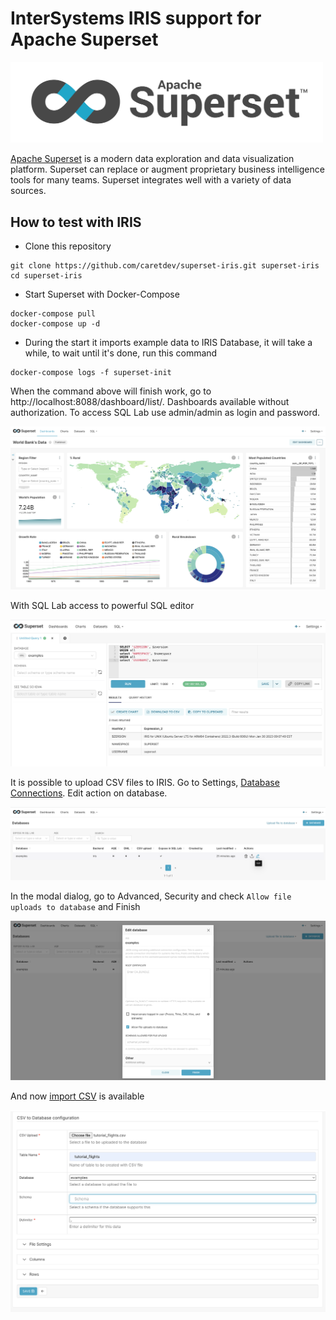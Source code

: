 # InterSystems IRIS support for Apache Superset

<img
  src="https://github.com/apache/superset/raw/master/superset-frontend/src/assets/branding/superset-logo-horiz-apache.png"
  alt="Superset"
  width="500"
/>

[Apache Superset](https://superset.apache.org/) is a modern data exploration and data visualization platform. Superset can replace or augment proprietary business intelligence tools for many teams. Superset integrates well with a variety of data sources.

## How to test with IRIS

* Clone this repository

```shell
git clone https://github.com/caretdev/superset-iris.git superset-iris
cd superset-iris
```

* Start Superset with Docker-Compose
```shell
docker-compose pull
docker-compose up -d
```

* During the start it imports example data to IRIS Database, it will take a while, to wait until it's done, run this command
```shell
docker-compose logs -f superset-init
```

When the command above will finish work, go to http://localhost:8088/dashboard/list/. Dashboards available without authorization. To access SQL Lab use admin/admin as login and password.

![Apache Superset](imgs/superset.png)

With SQL Lab access to powerful SQL editor

![Apache Superset](imgs/sqllab.png)

It is possible to upload CSV files to IRIS. Go to Settings, [Database Connections](http://localhost:8088/databaseview/list/). Edit action on database.

![Databases list](imgs/databases.png)

In the modal dialog, go to Advanced, Security and check `Allow file uploads to database` and Finish

![Edit database](imgs/edit-database.png)

And now [import CSV](http://localhost:8088/csvtodatabaseview/form) is available

![Import CSV](imgs/import-csv.png)